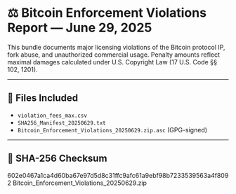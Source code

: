 # ⚖️ Bitcoin Enforcement Violations Report — June 29, 2025

This bundle documents major licensing violations of the Bitcoin protocol IP, fork abuse, and unauthorized commercial usage. Penalty amounts reflect maximal damages calculated under U.S. Copyright Law (17 U.S. Code §§ 102, 1201).

---

## 📁 Files Included

- `violation_fees_max.csv`
- `SHA256_Manifest_20250629.txt`
- `Bitcoin_Enforcement_Violations_20250629.zip.asc` (GPG-signed)

---

## 🔐 SHA-256 Checksum
602e0467a1ca4d60ba67e97d5d8c31ffc9afc61a9ebf98b7233539563a4f8092  Bitcoin_Enforcement_Violations_20250629.zip
